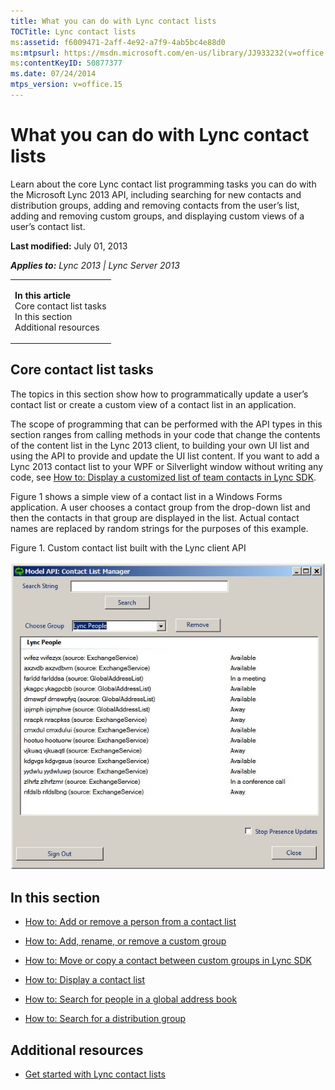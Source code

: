 ```yaml
---
title: What you can do with Lync contact lists
TOCTitle: Lync contact lists
ms:assetid: f6009471-2aff-4e92-a7f9-4ab5bc4e88d0
ms:mtpsurl: https://msdn.microsoft.com/en-us/library/JJ933232(v=office.15)
ms:contentKeyID: 50877377
ms.date: 07/24/2014
mtps_version: v=office.15
---
```


# What you can do with Lync contact lists

Learn about the core Lync contact list programming tasks you can do with the Microsoft Lync 2013 API, including searching for new contacts and distribution groups, adding and removing contacts from the user’s list, adding and removing custom groups, and displaying custom views of a user’s contact list.

**Last modified:** July 01, 2013

***Applies to:** Lync 2013 | Lync Server 2013*

<table>
<colgroup>
<col style="width: 100%" />
</colgroup>
<tbody>
<tr class="odd">
<td><p><strong>In this article</strong><br />
Core contact list tasks<br />
In this section<br />
Additional resources</p></td>
</tr>
</tbody>
</table>

## Core contact list tasks

The topics in this section show how to programmatically update a user’s contact list or create a custom view of a contact list in an application.

The scope of programming that can be performed with the API types in this section ranges from calling methods in your code that change the contents of the content list in the Lync 2013 client, to building your own UI list and using the API to provide and update the UI list content. If you want to add a Lync 2013 contact list to your WPF or Silverlight window without writing any code, see [How to: Display a customized list of team contacts in Lync SDK](how-to-display-a-customized-list-of-team-contacts-in-lync-sdk.md).

Figure 1 shows a simple view of a contact list in a Windows Forms application. A user chooses a contact group from the drop-down list and then the contacts in that group are displayed in the list. Actual contact names are replaced by random strings for the purposes of this example.

Figure 1. Custom contact list built with the Lync client API

  
![A custom contact list created with the Lync API](images/JJ933232.LyncClientSDK_ModelContactList(Office.15).jpg "A custom contact list created with the Lync API")

## In this section

  - [How to: Add or remove a person from a contact list](how-to-add-or-remove-a-person-from-a-contact-list.md)

  - [How to: Add, rename, or remove a custom group](how-to-add-rename-or-remove-a-custom-group.md)

  - [How to: Move or copy a contact between custom groups in Lync SDK](how-to-move-or-copy-a-contact-between-custom-groups-in-lync-sdk.md)

  - [How to: Display a contact list](how-to-display-a-contact-list.md)

  - [How to: Search for people in a global address book](how-to-search-for-people-in-a-global-address-book.md)

  - [How to: Search for a distribution group](how-to-search-for-a-distribution-group.md)

## Additional resources

  - [Get started with Lync contact lists](get-started-with-lync-contact-lists.md)

